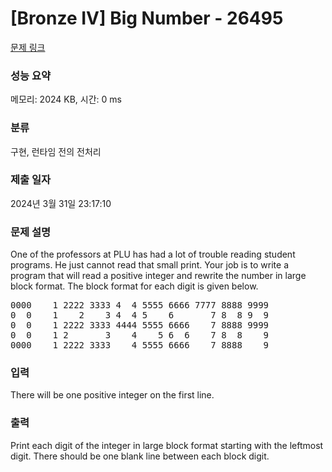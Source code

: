 # [Bronze IV] Big Number - 26495 

[문제 링크](https://www.acmicpc.net/problem/26495) 

### 성능 요약

메모리: 2024 KB, 시간: 0 ms

### 분류

구현, 런타임 전의 전처리

### 제출 일자

2024년 3월 31일 23:17:10

### 문제 설명

<p>One of the professors at PLU has had a lot of trouble reading student programs. He just cannot read that small print. Your job is to write a program that will read a positive integer and rewrite the number in large block format. The block format for each digit is given below.</p>

<pre>0000    1 2222 3333 4  4 5555 6666 7777 8888 9999
0  0    1    2    3 4  4 5    6       7 8  8 9  9
0  0    1 2222 3333 4444 5555 6666    7 8888 9999
0  0    1 2       3    4    5 6  6    7 8  8    9
0000    1 2222 3333    4 5555 6666    7 8888    9 </pre>

### 입력 

 <p>There will be one positive integer on the first line.</p>

### 출력 

 <p>Print each digit of the integer in large block format starting with the leftmost digit. There should be one blank line between each block digit.</p>

